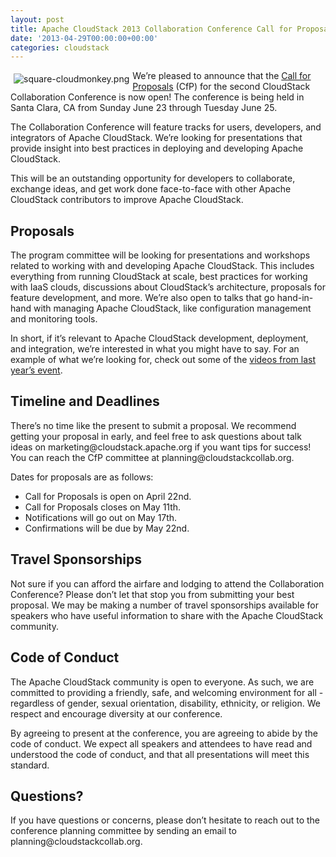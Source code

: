 ```yaml
---
layout: post
title: Apache CloudStack 2013 Collaboration Conference Call for Proposals
date: '2013-04-29T00:00:00+00:00'
categories: cloudstack
---
```

<p><a href="https://blogs.apache.org/cloudstack/mediaresource/ab378739-3c34-48ea-9495-2c49e23e58d6"><img src="https://blogs.apache.org/cloudstack/mediaresource/ab378739-3c34-48ea-9495-2c49e23e58d6?t=true" alt="square-cloudmonkey.png" align="left" vspace="5" hspace="5"></img></a>We&#8217;re pleased to announce that the <a href="http://cloudstackcollab.org/CfP/">Call for Proposals</a> (CfP) for the second CloudStack Collaboration Conference is now open! The conference is being held in Santa Clara, CA from Sunday June 23 through Tuesday June 25.</p>

<p>The Collaboration Conference will feature tracks for users, developers, and integrators of Apache CloudStack. We&#8217;re looking for presentations that provide insight into best practices in deploying and developing Apache CloudStack. </p>

<p>This will be an outstanding opportunity for developers to collaborate, exchange ideas, and get work done face-to-face with other Apache CloudStack contributors to improve Apache CloudStack.</p>

<h2 id="proposals">Proposals</h2>

<p>The program committee will be looking for presentations and workshops related to working with and developing Apache CloudStack. This includes everything from running CloudStack at scale, best practices for working with IaaS clouds, discussions about CloudStack&#8217;s architecture, proposals for feature development, and more. We&#8217;re also open to talks that go hand-in-hand with managing Apache CloudStack, like configuration management and monitoring tools. </p>

<p>In short, if it&#8217;s relevant to Apache CloudStack development, deployment, and integration, we&#8217;re interested in what you might have to say. For an example of what we&#8217;re looking for, check out some of the <a href="http://is.gd/CCC12vids">videos from last year&#8217;s event</a>.</p>

<h2 id="timelineanddeadlines">Timeline and Deadlines</h2>

<p>There&#8217;s no time like the present to submit a proposal. We recommend getting your proposal in early, and feel free to ask questions about talk ideas on marketing@cloudstack.apache.org if you want tips for success! You can reach the CfP committee at planning@cloudstackcollab.org.</p>

<p>Dates for proposals are as follows:</p>

<ul>
<li>Call for Proposals is open on April 22nd.</li>
<li>Call for Proposals closes on May 11th.</li>
<li>Notifications will go out on May 17th.</li>
<li>Confirmations will be due by May 22nd.</li>
</ul>

<h2 id="travelsponsorships">Travel Sponsorships</h2>

<p>Not sure if you can afford the airfare and lodging to attend the Collaboration Conference? Please don&#8217;t let that stop you from submitting your best proposal. We may be making a number of travel sponsorships available for speakers who have useful information to share with the Apache CloudStack community.</p>

<h2 id="codeofconduct">Code of Conduct</h2>

<p>The Apache CloudStack community is open to everyone. As such, we are committed to providing a friendly, safe, and welcoming environment for all - regardless of gender, sexual orientation, disability, ethnicity, or religion. We respect and encourage diversity at our conference.</p>

<p>By agreeing to present at the conference, you are agreeing to abide by the code of conduct. We expect all speakers and attendees to have read and understood the code of conduct, and that all presentations will meet this standard.</p>

<h2 id="questions">Questions?</h2>

<p>If you have questions or concerns, please don&#8217;t hesitate to reach out to the conference planning committee by sending an email to planning@cloudstackcollab.org.</p>

